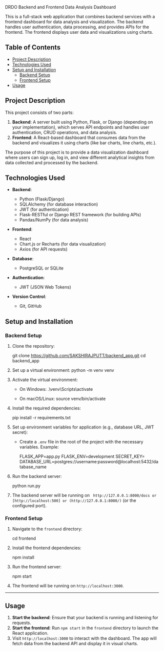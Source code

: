 DRDO Backend and Frontend Data Analysis Dashboard

This is a full-stack web application that combines backend services with a frontend dashboard for data analysis and visualization. The backend handles user authentication, data processing, and provides APIs for the frontend. The frontend displays user data and visualizations using charts.

## Table of Contents

- [Project Description](#project-description)
- [Technologies Used](#technologies-used)
- [Setup and Installation](#setup-and-installation)
  - [Backend Setup](#backend-setup)
  - [Frontend Setup](#frontend-setup)
- [Usage](#usage)

## Project Description

This project consists of two parts:

1. **Backend**: A server built using Python, Flask, or Django (depending on your implementation), which serves API endpoints and handles user authentication, CRUD operations, and data analysis.
2. **Frontend**: A React-based dashboard that consumes data from the backend and visualizes it using charts (like bar charts, line charts, etc.).

The purpose of this project is to provide a data visualization dashboard where users can sign up, log in, and view different analytical insights from data collected and processed by the backend.

## Technologies Used

- **Backend**: 
  - Python (Flask/Django)
  - SQLAlchemy (for database interaction)
  - JWT (for authentication)
  - Flask-RESTful or Django REST framework (for building APIs)
  - Pandas/NumPy (for data analysis)

- **Frontend**:
  - React
  - Chart.js or Recharts (for data visualization)
  - Axios (for API requests)

- **Database**: 
  - PostgreSQL or SQLite 

- **Authentication**:
  - JWT (JSON Web Tokens)

- **Version Control**:
  - Git, GitHub

## Setup and Installation

### Backend Setup

1. Clone the repository:

   git clone https://github.com/SAKSHIRAJPUTT/backend_app.git
   cd backend_app
   
2. Set up a virtual environment:
   python -m venv venv
  
3. Activate the virtual environment:
   - On Windows:
     .\venv\Scripts\activate
   
   - On macOS/Linux:
     source venv/bin/activate
    

4. Install the required dependencies:


   pip install -r requirements.txt

5. Set up environment variables for application (e.g., database URL, JWT secret):

   - Create a `.env` file in the root of the project with the necessary variables. Example:

     FLASK_APP=app.py
     FLASK_ENV=development
     SECRET_KEY=<your-secret-key>
     DATABASE_URL=postgres://username:password@localhost:5432/database_name
 

6. Run the backend server:

   python run.py  
 

7. The backend server will be running on ` http://127.0.0.1:8000/docs or [http://localhost:500] or (http://127.0.0.1:8000/)` (or the configured port).

### Frontend Setup

1. Navigate to the `frontend` directory:


   cd frontend
 

2. Install the frontend dependencies:

   npm install


3. Run the frontend server:

   npm start
  

4. The frontend will be running on `http://localhost:3000`.

---

## Usage

1. **Start the backend**: Ensure that your backend is running and listening for requests.
2. **Start the frontend**: Run `npm start` in the `frontend` directory to launch the React application.
3. Visit `http://localhost:3000` to interact with the dashboard. The app will fetch data from the backend API and display it in visual charts.
